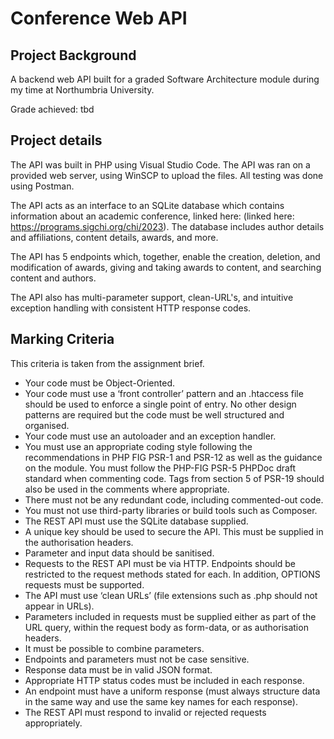 # Conference Web API
## Project Background
A backend web API built for a graded Software Architecture module during my time at Northumbria University.

Grade achieved: tbd

## Project details
The API was built in PHP using Visual Studio Code. The API was ran on a provided web server, using WinSCP to upload the files. All testing was done using Postman.

The API acts as an interface to an SQLite database which contains information about an academic conference, linked here: (linked here: https://programs.sigchi.org/chi/2023). The database includes author details and affiliations, content details, awards, and more.

The API has 5 endpoints which, together, enable the creation, deletion, and modification of awards, giving and taking awards to content, and searching content and authors.

The API also has multi-parameter support, clean-URL's, and intuitive exception handling with consistent HTTP response codes.

## Marking Criteria
This criteria is taken from the assignment brief.

- Your code must be Object-Oriented.
- Your code must use a ‘front controller’ pattern and an .htaccess file should be used to enforce a single point of entry. No other design patterns are required but the code must be well structured and organised.
- Your code must use an autoloader and an exception handler.
- You must use an appropriate coding style following the recommendations in PHP FIG PSR-1 and PSR-12 as well as the guidance on the module. You must follow the PHP-FIG PSR-5 PHPDoc draft standard when commenting code. Tags from section 5 of PSR-19 should also be used in the comments where appropriate.
- There must not be any redundant code, including commented-out code.
- You must not use third-party libraries or build tools such as Composer.
- The REST API must use the SQLite database supplied.
- A unique key should be used to secure the API. This must be supplied in the authorisation headers.
- Parameter and input data should be sanitised.
- Requests to the REST API must be via HTTP. Endpoints should be restricted to the request methods stated for each. In addition, OPTIONS requests must be supported.
- The API must use ‘clean URLs’ (file extensions such as .php should not appear in URLs).
- Parameters included in requests must be supplied either as part of the URL query, within the request body as form-data, or as authorisation headers.
- It must be possible to combine parameters.
- Endpoints and parameters must not be case sensitive.
- Response data must be in valid JSON format.
- Appropriate HTTP status codes must be included in each response.
- An endpoint must have a uniform response (must always structure data in the same way and use the same key names for each response).
- The REST API must respond to invalid or rejected requests appropriately.

